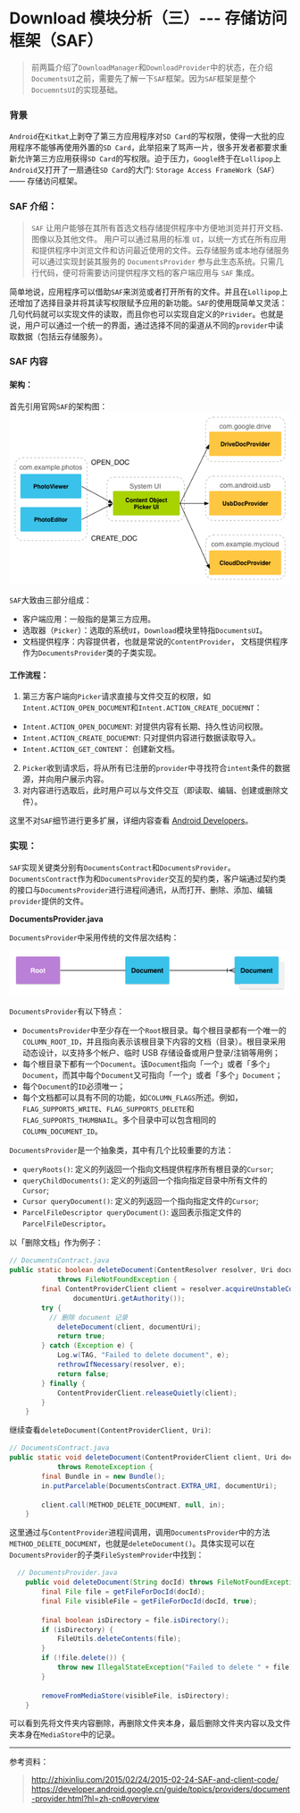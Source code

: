 # Download 模块分析（三）--- 存储访问框架（SAF）

> 前两篇介绍了`DownloadManager`和`DownloadProvider`中的状态，在介绍`DocumentsUI`之前，需要先了解一下`SAF`框架。因为`SAF`框架是整个`DocuemntsUI`的实现基础。

### 背景
`Android`在`Kitkat`上剥夺了第三方应用程序对`SD Card`的写权限，使得一大批的应用程序不能够再使用外置的`SD Card`，此举招来了骂声一片，很多开发者都要求重新允许第三方应用获得`SD Card`的写权限。迫于压力，`Google`终于在`Lollipop`上`Android`又打开了一扇通往`SD Card`的大门: `Storage Access FrameWork`（`SAF`）—— 存储访问框架。

### SAF 介绍：
>`SAF` 让用户能够在其所有首选文档存储提供程序中方便地浏览并打开文档、图像以及其他文件。 用户可以通过易用的标准 `UI`，以统一方式在所有应用和提供程序中浏览文件和访问最近使用的文件。云存储服务或本地存储服务可以通过实现封装其服务的 `DocumentsProvider` 参与此生态系统。只需几行代码，便可将需要访问提供程序文档的客户端应用与 `SAF` 集成。

简单地说，应用程序可以借助`SAF`来浏览或者打开所有的文件。并且在`Lollipop`上还增加了选择目录并将其读写权限赋予应用的新功能。`SAF`的使用既简单又灵活：几句代码就可以实现文件的读取，而且你也可以实现自定义的`Privider`。也就是说，用户可以通过一个统一的界面，通过选择不同的渠道从不同的`provider`中读取数据（包括云存储服务）。

### SAF 内容

#### 架构：

首先引用官网`SAF`的架构图：
![Alt text](./img/saf_architecture.png)

`SAF`大致由三部分组成：
- 客户端应用：一般指的是第三方应用。
- 选取器（`Picker`）：选取的系统`UI`，`Download`模块里特指`DocumentsUI`。
- 文档提供程序：内容提供者，也就是常说的`ContentProvider`， 文档提供程序作为`DocumentsProvider`类的子类实现。

#### 工作流程：
1. 第三方客户端向`Picker`请求直接与文件交互的权限，如`Intent.ACTION_OPEN_DOCUMENT`和`Intent.ACTION_CREATE_DOCUEMNT`：
  -  `Intent.ACTION_OPEN_DOCUMENT`: 对提供内容有长期、持久性访问权限。
  -  `Intent.ACTION_CREATE_DOCUEMNT`: 只对提供内容进行数据读取导入。
  -  `Intent.ACTION_GET_CONTENT`： 创建新文档。
2. `Picker`收到请求后，将从所有已注册的`provider`中寻找符合`intent`条件的数据源，并向用户展示内容。
3. 对内容进行选取后，此时用户可以与文件交互（即读取、编辑、创建或删除文件）。

这里不对`SAF`细节进行更多扩展，详细内容查看 [Android Developers](https://developer.android.google.cn/guide/topics/providers/document-provider.html?hl=zh-cn#overview)。

### 实现：

`SAF`实现关键类分别有`DocumentsContract`和`DocumentsProvider`。`DocumentsContract`作为和`DocumentsProvider`交互的契约类，客户端通过契约类的接口与`DocumentsProvider`进行进程间通讯，从而打开、删除、添加、编辑`provider`提供的文件。

**DocumentsProvider.java**

`DocumentsProvider`中采用传统的文件层次结构：

![Alt text](./img/root_document.png)

`DocumentsProvider`有以下特点：
* `DocumentsProvider`中至少存在一个`Root`根目录。每个根目录都有一个唯一的`COLUMN_ROOT_ID`，并且指向表示该根目录下内容的文档（目录）。根目录采用动态设计，以支持多个帐户、临时 USB 存储设备或用户登录/注销等用例；
* 每个根目录下都有一个`Document`。该`Document`指向「一个」或者「多个」`Document`，而其中每个`Document`又可指向「一个」或者「多个」`Document`；
* 每个`Document`的`ID`必须唯一；
* 每个文档都可以具有不同的功能，如`COLUMN_FLAGS`所述。例如，`FLAG_SUPPORTS_WRITE`、`FLAG_SUPPORTS_DELETE`和 `FLAG_SUPPORTS_THUMBNAIL`。多个目录中可以包含相同的`COLUMN_DOCUMENT_ID`。

`DocumentsProvider`是一个抽象类，其中有几个比较重要的方法：
* `queryRoots()`: 定义的列返回一个指向文档提供程序所有根目录的`Cursor`;
* `queryChildDocuments()`: 定义的列返回一个指向指定目录中所有文件的`Cursor`;
* `Cursor queryDocument()`: 定义的列返回一个指向指定文件的`Cursor`;
* `ParcelFileDescriptor queryDocument()`: 返回表示指定文件的`ParcelFileDescriptor`。

以「删除文档」作为例子：

``` java
// DocumentsContract.java
public static boolean deleteDocument(ContentResolver resolver, Uri documentUri)
            throws FileNotFoundException {
        final ContentProviderClient client = resolver.acquireUnstableContentProviderClient(
                documentUri.getAuthority());
        try {
          // 删除 document 记录
            deleteDocument(client, documentUri);
            return true;
        } catch (Exception e) {
            Log.w(TAG, "Failed to delete document", e);
            rethrowIfNecessary(resolver, e);
            return false;
        } finally {
            ContentProviderClient.releaseQuietly(client);
        }
    }
```

继续查看`deleteDocument(ContentProviderClient, Uri)`:

``` java
// DocumentsContract.java
public static void deleteDocument(ContentProviderClient client, Uri documentUri)
            throws RemoteException {
        final Bundle in = new Bundle();
        in.putParcelable(DocumentsContract.EXTRA_URI, documentUri);

        client.call(METHOD_DELETE_DOCUMENT, null, in);
    }
```

这里通过与`ContentProvider`进程间调用，调用`DocumentsProvider`中的方法`METHOD_DELETE_DOCUMENT`，也就是`deleteDocument()`。具体实现可以在`DocumentsProvider`的子类`FileSystemProvider`中找到：

``` java
  // DocumentsProvider.java
    public void deleteDocument(String docId) throws FileNotFoundException {
        final File file = getFileForDocId(docId);
        final File visibleFile = getFileForDocId(docId, true);

        final boolean isDirectory = file.isDirectory();
        if (isDirectory) {
            FileUtils.deleteContents(file);
        }
        if (!file.delete()) {
            throw new IllegalStateException("Failed to delete " + file);
        }

        removeFromMediaStore(visibleFile, isDirectory);
    }
```

可以看到先将文件夹内容删除，再删除文件夹本身，最后删除文件夹内容以及文件夹本身在`MediaStore`中的记录。

---

参考资料：
> http://zhixinliu.com/2015/02/24/2015-02-24-SAF-and-client-code/
> https://developer.android.google.cn/guide/topics/providers/document-provider.html?hl=zh-cn#overview
